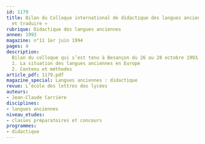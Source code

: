 ```yaml
---
id: 1179
title: Bilan du Colloque international de didactique des langues anciennes : « Lire
  et traduire »
rubrique: Didactique des langues anciennes
annee: 1993
magazine: n°11 1er juin 1994
pages: 4
description: 
  Bilan du colloque qui s’est tenu à Besançon du 26 au 28 octobre 1993…
  1. La situation des langues anciennes en Europe
  2. Contenu et méthodes
article_pdf: 1179.pdf
magazine_special: Langues anciennes : didactique
revue: L’école des lettres des lycées
auteurs:
- Jean-Claude Carrière
disciplines:
- langues anciennes
niveau_etudes:
- classes préparatoires et concours
programmes:
- didactique
---
```

